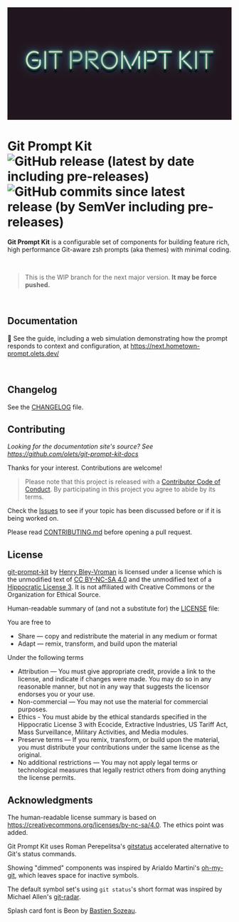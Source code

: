 <img src="./img/git-prompt-kit.png" alt="">

# Git Prompt Kit ![GitHub release (latest by date including pre-releases)](https://img.shields.io/github/v/release/olets/git-prompt-kit?include_prereleases&label=pre-release) ![GitHub commits since latest release (by SemVer including pre-releases)](https://img.shields.io/github/commits-since/olets/git-prompt-kit/latest?include_prereleases)

**Git Prompt Kit** is a configurable set of components for building feature rich, high performance Git-aware zsh prompts (aka themes) with minimal coding.

&nbsp;

> This is the WIP branch for the next major version. **It may be force pushed.**

&nbsp;

## Documentation

<!-- TODO drop `next.` -->
📖 See the guide, including a web simulation demonstrating how the prompt responds to context and configuration, at https://next.hometown-prompt.olets.dev/

&nbsp;

## Changelog

See the [CHANGELOG](CHANGELOG.md) file.

## Contributing

_Looking for the documentation site's source? See <https://github.com/olets/git-prompt-kit-docs>_

Thanks for your interest. Contributions are welcome!

> Please note that this project is released with a [Contributor Code of Conduct](CODE_OF_CONDUCT.md). By participating in this project you agree to abide by its terms.

Check the [Issues](https://github.com/olets/git-prompt-kit/issues) to see if your topic has been discussed before or if it is being worked on.

Please read [CONTRIBUTING.md](CONTRIBUTING.md) before opening a pull request.

## License

<a href="https://www.github.com/olets/git-prompt-kit">git-prompt-kit</a> by <a href="https://www.github.com/olets">Henry Bley-Vroman</a> is licensed under a license which is the unmodified text of <a href="https://creativecommons.org/licenses/by-nc-sa/4.0">CC BY-NC-SA 4.0</a> and the unmodified text of a <a href="https://firstdonoharm.dev/build?modules=eco,extr,media,mil,sv,usta">Hippocratic License 3</a>. It is not affiliated with Creative Commons or the Organization for Ethical Source.

Human-readable summary of (and not a substitute for) the [LICENSE](LICENSE) file:

You are free to

- Share — copy and redistribute the material in any medium or format
- Adapt — remix, transform, and build upon the material

Under the following terms

- Attribution — You must give appropriate credit, provide a link to the license, and indicate if changes were made. You may do so in any reasonable manner, but not in any way that suggests the licensor endorses you or your use.
- Non-commercial — You may not use the material for commercial purposes.
- Ethics - You must abide by the ethical standards specified in the Hippocratic License 3 with Ecocide, Extractive Industries, US Tariff Act, Mass Surveillance, Military Activities, and Media modules.
- Preserve terms — If you remix, transform, or build upon the material, you must distribute your contributions under the same license as the original.
- No additional restrictions — You may not apply legal terms or technological measures that legally restrict others from doing anything the license permits.

## Acknowledgments

The human-readable license summary is based on https://creativecommons.org/licenses/by-nc-sa/4.0. The ethics point was added.

Git Prompt Kit uses Roman Perepelitsa's [gitstatus](https://github.com/romkatv/gitstatus) accelerated alternative to Git's status commands.

Showing "dimmed" components was inspired by Arialdo Martini's [oh-my-git](https://github.com/arialdomartini/oh-my-git), which leaves space for inactive symbols.

The default symbol set's using `git status`'s short format was inspired by Michael Allen's [git-radar](https://github.com/michaeldfallen/git-radar).

Splash card font is Beon by [Bastien Sozeau](http://sozoo.fr/).

